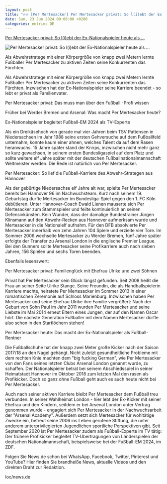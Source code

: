 ```yaml
---
layout: post
title: "🔥🔥 [Per Mertesacker] Per Mertesacker privat: So l(i)ebt der Ex-Nationalspieler heute als ..."
date: Sun, 23 Jun 2024 00:00:00 +0200
categories: entries DE
---
```

[Per Mertesacker privat: So l(i)ebt der Ex-Nationalspieler heute als ...](https://www.news.de/sport/855769783/per-mertesacker-privat-verheiratet-ehefrau-ulrike-soehne-paul-oscar-kinder-ex-nationalspieler-fussball-experte-zdf-arsenal-werder-bremen/1/)

![Per Mertesacker privat: So l(i)ebt der Ex-Nationalspieler heute als ...](https://media.news.de/images/856993804/images/50/be/b20474509396a3b8624fd2eb5028/nopic/no_pic/1200/675/1/1/-/36/1024/576/-/-/ex-fussballprofi-per-mertesacker-spielen-fuer-fussball-natio_856993804_1200x675_83ef902339234907d78d90adc84d339a.jpg)

Als Abwehrstratege mit einer Körpergröße von knapp zwei Metern lernte Fußballer Per Mertesacker zu aktiven Zeiten seine Konkurrenten das Fürchten.

Als Abwehrstratege mit einer Körpergröße von knapp zwei Metern lernte Fußballer Per Mertesacker zu aktiven Zeiten seine Konkurrenten das Fürchten. Inzwischen hat der Ex-Nationalspieler seine Karriere beendet - so lebt er privat als Familienvater.



Per Mertesacker privat: Das muss man über den Fußball -Profi wissen

Früher bei Werder Bremen und Arsenal: Was macht Per Mertesacker heute?

Ex-Nationalspieler begleitet Fußball-EM 2024 als TV-Experte

Als ein Dreikäsehoch von gerade mal vier Jahren beim TSV Pattensen in Niedersachsen im Jahr 1988 seine ersten Gehversuche auf dem Fußballfeld unternahm, konnte kaum einer ahnen, welches Talent da auf dem Rasen heranwuchs. 15 Jahre später stand der Knirps, inzwischen nicht mehr ganz so kurz gewachsen, in seinem ersten Bundesligaspiel auf dem Platz und sollte weitere elf Jahre später mit der deutschen Fußballnationalmannschaft Weltmeister werden. Die Rede ist natürlich von Per Mertesacker.

Per Mertesacker: So lief die Fußball-Karriere des Abwehr-Strategen aus Hannover

Als der gebürtige Niedersachse elf Jahre alt war, spielte Per Mertesacker bereits bei Hannover 96 im Nachwuchsteam. Kurz nach seinem 19. Geburtstag durfte Mertesacker im Bundesliga-Spiel gegen den 1. FC Köln debütieren. Unter Hannover-Coach Ewald Lienen mauserte sich Per Mertesacker zum Stammspieler und feilte kontinuierlich an seinen Defensivkünsten. Kein Wunder, dass der damalige Bundestrainer Jürgen Klinsmann auf den Abwehr-Recken aus Hannover aufmerksam wurde und Mertesacker in die Nationalelf aufnahm. Für den DFB absolvierte Per Mertesacker innerhalb von zehn Jahren 104 Spiele und erzielte vier Tore. Im Sommer 2006 wechselte Mertesacker zu Werder Bremen, fünf Jahre später erfolgte der Transfer zu Arsenal London in die englische Premier League. Bei den Gunners sollte Mertesacker seine Profikarriere auch nach sieben Jahren, 156 Spielen und sechs Toren beenden.

Ebenfalls lesenswert:

Per Mertesacker privat: Familienglück mit Ehefrau Ulrike und zwei Söhnen

Privat hat Per Mertesacker sein Glück längst gefunden. Seit 2008 heißt die Frau an seiner Seite Ulrike Stange. Seine Freundin, die als Handballspielerin Karriere machte, heiratete Per Mertesacker im Sommer 2013 in einer romantischen Zeremonie auf Schloss Marienburg. Inzwischen haben Per Mertesacker und seine Ehefrau Ulrike ihre Familie vergrößert: Nach der Geburt von Sohn Paul im Jahr 2011 wurden Per Mertesacker und seine Liebste im Mai 2014 erneut Eltern eines Jungen, der auf den Namen Oscar hört. Die nächste Generation Fußballer mit dem Namen Mertesacker dürfte also schon in den Startlöchern stehen!

Per Mertesacker heute: Das macht der Ex-Nationalspieler als Fußball-Rentner

Die Fußballschuhe hat der knapp zwei Meter große Kicker nach der Saison 2017/18 an den Nagel gehängt. Nicht zuletzt gesundheitliche Probleme mit dem rechten Knie machten dem "big fucking German", wie Per Mertesacker von den Fans seines letzten Clubs Arsenal London genannt wurde, zu schaffen. Der Nationalspieler betrat bei seinem Abschiedsspiel in seiner Heimatstadt Hannover im Oktober 2018 zum letzten Mal den rasen als Profikicker. Doch so ganz ohne Fußball geht auch es auch heute nicht bei Per Mertesacker.

Auch nach seiner aktiven Karriere bleibt Per Mertesacker dem Fußball treu verbunden. In seiner Wahlheimat London - hier lebt der Ex-Kicker mit seiner Ehefrau und den Kindern, seitdem er bei Arsenal London unter Vertrag genommen wurde - engagiert sich Per Mertesacker in der Nachwuchsarbeit der "Arsenal Academy". Außerdem setzt sich Mertesacker für wohltätige Zwecke ein, betreut seine 2006 ins Leben gerufene Stiftung, die unter anderem unterprivilegierten Jugendlichen sportliche Perspektiven gibt. Seit September 2020 ist Per Mertesacker zudem als Fußball-Experte im TV tätig: Der frühere Profikicker begleitet TV-Übertragungen von Länderspielen der deutschen Nationalmannschaft, beispielsweise bei der Fußball-EM 2024, im ZDF.

Folgen Sie News.de schon bei WhatsApp, Facebook, Twitter, Pinterest und YouTube? Hier finden Sie brandheiße News, aktuelle Videos und den direkten Draht zur Redaktion.

loc/news.de

